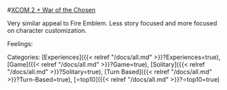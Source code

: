 #[XCOM 2 + War of the Chosen](https://en.wikipedia.org/wiki/XCOM_2)

Very similar appeal to Fire Emblem. Less story focused and more focused on character customization.

Feelings: 

Categories: [Experiences]({{< relref "/docs/all.md" >}}?Experiences=true), [Game]({{< relref "/docs/all.md" >}}?Game=true), [Solitary]({{< relref "/docs/all.md" >}}?Solitary=true), [Turn Based]({{< relref "/docs/all.md" >}}?Turn-Based=true), [⭐top10]({{< relref "/docs/all.md" >}}?⭐top10=true)
